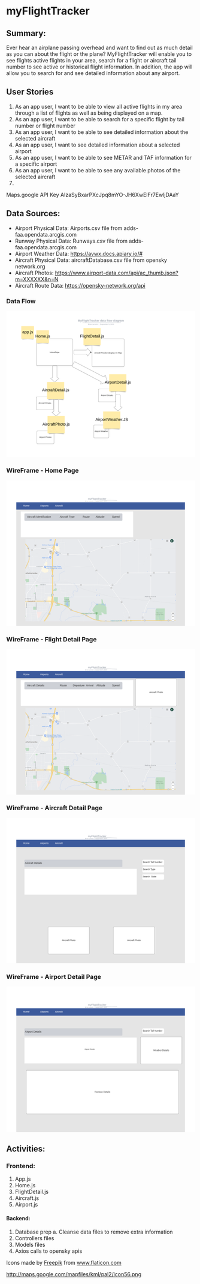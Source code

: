 # myFlightTracker

## Summary:

Ever hear an airplane passing overhead and want to find out as much detail as you can about the flight or the plane? MyFlightTracker will enable you to see flights active flights in your area, search for a flight or aircraft tail number to see active or historical flight information. In addition, the app will allow you to search for and see detailed information about any airport.

## User Stories

1. As an app user, I want to be able to view all active flights in my area through a list of flights as well as being displayed on a map.
2. As an app user, I want to be able to search for a specific flight by tail number or flight number
3. As an app user, I want to be able to see detailed information about the selected aircraft
4. As an app user, I want to see detailed information about a selected airport
5. As an app user, I want to be able to see METAR and TAF information for a specific airport
6. As an app user, I want to be able to see any available photos of the selected aircraft
7.

Maps.google API Key
AIzaSyBxarPXcJpq8mYO-JH6XwEIFr7EwljDAaY

## Data Sources:

- Airport Physical Data: Airports.csv file from adds-faa.opendata.arcgis.com
- Runway Physical Data: Runways.csv file from adds-faa.opendata.arcgis.com
- Airport Weather Data: https://avwx.docs.apiary.io/#
- Aircraft Physical Data: aircraftDatabase.csv file from opensky network.org
- Aircraft Photos: https://www.airport-data.com/api/ac_thumb.json?m=XXXXXX&n=N
- Aircraft Route Data: https://opensky-network.org/api

### Data Flow

![Data Flow](/Planning/myFlightTracker_data_flow.png)

### WireFrame - Home Page

![Data Flow](/Planning/myFlightTracker_Home.png)

### WireFrame - Flight Detail Page

![Data Flow](/Planning/myFlightTracker_Flight_Detail.png)

### WireFrame - Aircraft Detail Page

![Data Flow](/Planning/MyFlightTracker_Aircraft_Detail.png)

### WireFrame - Airport Detail Page

![Data Flow](/Planning/myFlightTracker_Airport_Detail.png)

## Activities:

### Frontend:

1. App.js
2. Home.js
3. FlightDetail.js
4. Aircraft.js
5. Airport.js

#### Backend:

1. Database prep
   a. Cleanse data files to remove extra information
2. Controllers files
3. Models files
4. Axios calls to opensky apis

Icons made by <a href="https://www.flaticon.com/authors/freepik" title="Freepik">Freepik</a> from <a href="https://www.flaticon.com/" title="Flaticon"> www.flaticon.com</a>

http://maps.google.com/mapfiles/kml/pal2/icon56.png
